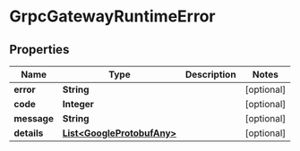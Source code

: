 
# GrpcGatewayRuntimeError

## Properties
Name | Type | Description | Notes
------------ | ------------- | ------------- | -------------
**error** | **String** |  |  [optional]
**code** | **Integer** |  |  [optional]
**message** | **String** |  |  [optional]
**details** | [**List&lt;GoogleProtobufAny&gt;**](GoogleProtobufAny.md) |  |  [optional]



